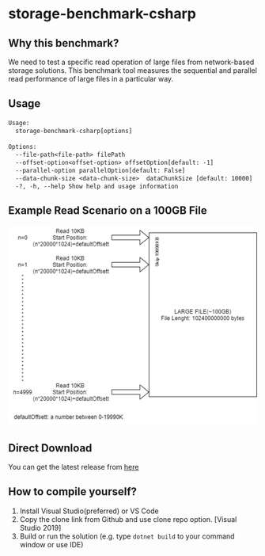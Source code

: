 # storage-benchmark-csharp
 ## Why this benchmark?
 We need to test a specific read operation of large files from network-based storage solutions. This benchmark tool measures the sequential and parallel read performance of large files in a particular way.
 
 ## Usage
    Usage:
      storage-benchmark-csharp[options]

    Options:
      --file-path<file-path> filePath
      --offset-option<offset-option> offsetOption[default: -1]
      --parallel-option parallelOption[default: False]
      --data-chunk-size <data-chunk-size>  dataChunkSize [default: 10000]
      -?, -h, --help Show help and usage information
      
 
 
 ## Example Read Scenario on a 100GB File 
 ![Example Read Scenario on a 100GB File](images/read_behavior.jpg)


 ## Direct Download
 You can get the latest release from [here](https://github.com/muhsingurel/storage-benchmark-csharp/releases)


 ## How to compile yourself?
 1) Install Visual Studio(preferred) or VS Code
 2) Copy the clone link from Github and use clone repo option. [Visual Studio 2019]
 3) Build or run the solution (e.g. type `dotnet build` to your command window or use IDE)
